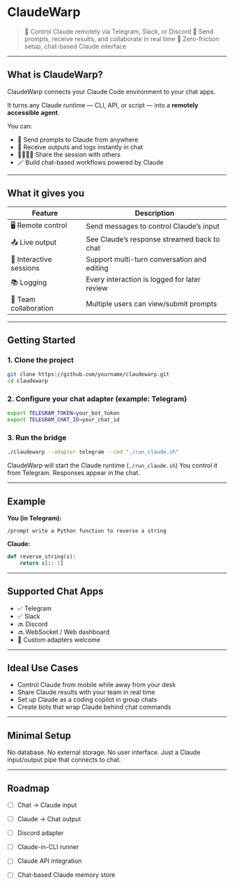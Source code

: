 # ClaudeWarp

> 💬 Control Claude remotely via Telegram, Slack, or Discord
> 📡 Send prompts, receive results, and collaborate in real time
> 🔧 Zero-friction setup, chat-based Claude interface

---

## What is ClaudeWarp?

ClaudeWarp connects your Claude Code environment to your chat apps.

It turns any Claude runtime — CLI, API, or script — into a **remotely accessible agent**.

You can:

* 🧠 Send prompts to Claude from anywhere
* 👀 Receive outputs and logs instantly in chat
* 👨‍👩‍👧‍👦 Share the session with others
* 🪄 Build chat-based workflows powered by Claude

---

## What it gives you

| Feature                 | Description                                  |
| ----------------------- | -------------------------------------------- |
| 🖥 Remote control       | Send messages to control Claude’s input      |
| 📤 Live output          | See Claude’s response streamed back to chat  |
| 🔁 Interactive sessions | Support multi-turn conversation and editing  |
| 📚 Logging              | Every interaction is logged for later review |
| 👥 Team collaboration   | Multiple users can view/submit prompts       |

---

## Getting Started

### 1. Clone the project

```bash
git clone https://github.com/yourname/claudewarp.git
cd claudewarp
```

### 2. Configure your chat adapter (example: Telegram)

```bash
export TELEGRAM_TOKEN=your_bot_token
export TELEGRAM_CHAT_ID=your_chat_id
```

### 3. Run the bridge

```bash
./claudewarp --adapter telegram --cmd "./run_claude.sh"
```

ClaudeWarp will start the Claude runtime (`./run_claude.sh`)
You control it from Telegram. Responses appear in the chat.

---

## Example

**You (in Telegram):**

```
/prompt write a Python function to reverse a string
```

**Claude:**

```python
def reverse_string(s):
    return s[::-1]
```

---

## Supported Chat Apps

* ✅ Telegram
* ✅ Slack
* 🔜 Discord
* 🔜 WebSocket / Web dashboard
* 🧩 Custom adapters welcome

---

## Ideal Use Cases

* Control Claude from mobile while away from your desk
* Share Claude results with your team in real time
* Set up Claude as a coding copilot in group chats
* Create bots that wrap Claude behind chat commands

---

## Minimal Setup

No database. No external storage. No user interface.
Just a Claude input/output pipe that connects to chat.

---

## Roadmap

* [ ] Chat → Claude input
* [ ] Claude → Chat output
* [ ] Discord adapter
* [ ] Claude-in-CLI runner
* [ ] Claude API integration
* [ ] Chat-based Claude memory store

